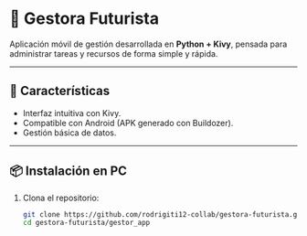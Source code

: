 # 📱 Gestora Futurista

Aplicación móvil de gestión desarrollada en **Python + Kivy**, pensada para administrar tareas y recursos de forma simple y rápida.

---

## 🚀 Características
- Interfaz intuitiva con Kivy.
- Compatible con Android (APK generado con Buildozer).
- Gestión básica de datos.

---

## 📦 Instalación en PC
1. Clona el repositorio:
   ```bash
   git clone https://github.com/rodrigiti12-collab/gestora-futurista.git
   cd gestora-futurista/gestor_app
